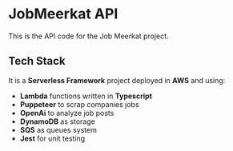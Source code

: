 # JobMeerkat API

This is the API code for the Job Meerkat project.

## Tech Stack
It is a **Serverless Framework** project deployed in **AWS** and using:
 - **Lambda** functions written in **Typescript**
 - **Puppeteer** to scrap companies jobs
 - **OpenAi** to analyze job posts
 - **DynamoDB** as storage
 - **SQS** as queues system
 - **Jest** for unit testing
